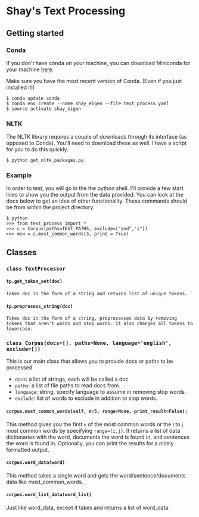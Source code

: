 # Shay's Text Processing

## Getting started

### Conda 

If you don't have conda on your machine, you can download Miniconda for your machine [here](https://conda.io/miniconda.html).

Make sure you have the most recent version of Conda. (Even if you just installed it!)

```{python}
$ conda update conda
$ conda env create --name shay_eigen --file text_process.yaml
$ source activate shay_eigen
```

### NLTK
The NLTK library requires a couple of downloads through its interface (as opposed to Conda). You'll need to download these as well. I have a script for you to do this quickly.
```{python}
$ python get_nltk_packages.py
```

### Example
In order to test, you will go in the the python shell. I'll provide a few start lines to show you the output from the data provided. You can look at the docs below to get an idea of other functionality. These commands should be from within the project directory. 

```{python}
$ python
>>> from text_process import *
>>> c = Corpus(paths=TEST_PATHS, exclude=["and","i"])
>>> mcw = c.most_common_words(3, print = True)
```


## Classes

### ``class TextProcessor``

#### ``tp.get_token_set(doc)``
    Takes doc in the form of a string and returns list of unique tokens.

#### ``tp.preprocess_string(doc)``
    Takes doc in the form of a string, preprocesses data by removing tokens that aren't words and stop words. It also changes all tokens to lowercase. 

### ``class Corpus(docs=[], paths=None, language='english', exclude=[])``
This is our main class that allows you to provide docs or paths to be processed. 

   * ``docs``: a list of strings, each will be called a doc 
   * ``paths``: a list of file paths to read docs from.
   * ``language``: string. specify language to assume in removing stop words.
   * ``exclude``: list of words to exclude in addition to stop words.


#### ``corpus.most_common_words(self, n=5, range=None, print_result=False):``
This method gives you the first ``n`` of the most common words or the i to j most common words by specifying ``range=(i,j)``. It returns a list of data dictionaries with the word, documents the word is found in, and sentences the word is found in. 
Optionally, you can print the results for a nicely formatted output. 

#### ``corpus.word_data(word)``
This method takes a single word and gets the word/sentence/documents data like most_common_words. 

#### ``corpus.word_list_data(word_list)``
Just like word_data, except it takes and returns a list of word_data. 
